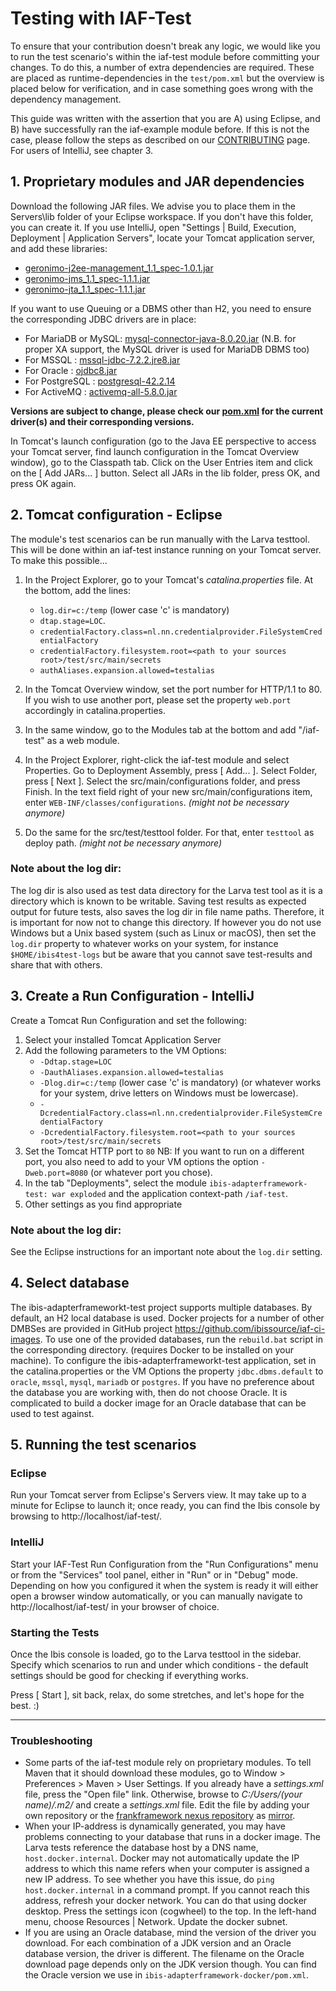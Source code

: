 # Testing with IAF-Test

To ensure that your contribution doesn't break any logic, we would like you to run the test scenario's within the iaf-test module before committing your changes. To do this, a number of extra dependencies are required. These are placed as runtime-dependencies in the `test/pom.xml` but the overview is placed below for verification, and in case something goes wrong with the dependency management.

This guide was written with the assertion that you are A) using Eclipse, and B) have successfully ran the iaf-example module before. If this is not the case, please follow the steps as described on our [CONTRIBUTING](https://github.com/ibissource/iaf/blob/master/CONTRIBUTING.md#developing-with-eclipse) page. For users of IntelliJ, see chapter 3.

## 1. Proprietary modules and JAR dependencies

Download the following JAR files. We advise you to place them in the Servers\lib folder of your Eclipse workspace. If you don't have this folder, you can create it.
If you use IntelliJ, open "Settings | Build, Execution, Deployment | Application Servers", locate your Tomcat application server, and add these libraries:
* [geronimo-j2ee-management\_1.1_spec-1.0.1.jar](https://mvnrepository.com/artifact/org.apache.geronimo.specs/geronimo-j2ee-management_1.1_spec/1.0.1)
* [geronimo-jms\_1.1_spec-1.1.1.jar](https://mvnrepository.com/artifact/org.apache.geronimo.specs/geronimo-jms_1.1_spec/1.1.1)
* [geronimo-jta\_1.1_spec-1.1.1.jar](https://mvnrepository.com/artifact/org.apache.geronimo.specs/geronimo-jta_1.1_spec/1.1.1)

If you want to use Queuing or a DBMS other than H2, you need to ensure the corresponding JDBC drivers are in place:
* For MariaDB or MySQL: [mysql-connector-java-8.0.20.jar](https://dev.mysql.com/downloads/connector/j/) (N.B. for proper XA support, the MySQL driver is used for MariaDB DBMS too)
* For MSSQL           : [mssql-jdbc-7.2.2.jre8.jar](https://docs.microsoft.com/en-us/sql/connect/jdbc/download-microsoft-jdbc-driver-for-sql-server)
* For Oracle          : [ojdbc8.jar](https://www.oracle.com/database/technologies/appdev/jdbc-ucp-183-downloads.html)
* For PostgreSQL      : [postgresql-42.2.14](https://jdbc.postgresql.org/download/postgresql-42.2.14.jar)
* For ActiveMQ        : [activemq-all-5.8.0.jar](https://mvnrepository.com/artifact/org.apache.activemq/activemq-core/5.8.0)

**Versions are subject to change, please check our [pom.xml](https://github.com/ibissource/iaf/blob/master/pom.xml) for the current driver(s) and their corresponding versions.**

In Tomcat's launch configuration (go to the Java EE perspective to access your Tomcat server, find launch configuration in the Tomcat Overview window), go to the Classpath tab. Click on the User Entries item and click on the [ Add JARs... ] button. Select all JARs in the lib folder, press OK, and press OK again.

## 2. Tomcat configuration - Eclipse

The module's test scenarios can be run manually with the Larva testtool. This will be done within an iaf-test instance running on your Tomcat server. To make this possible...

1. In the Project Explorer, go to your Tomcat's _catalina.properties_ file. At the bottom, add the lines:

   - `log.dir=c:/temp` (lower case 'c' is mandatory)
   - `dtap.stage=LOC`.
   - `credentialFactory.class=nl.nn.credentialprovider.FileSystemCredentialFactory`
   - `credentialFactory.filesystem.root=<path to your sources root>/test/src/main/secrets`
   - `authAliases.expansion.allowed=testalias`
2. In the Tomcat Overview window, set the port number for HTTP/1.1 to 80. If you wish to use another port, please set the property `web.port` accordingly in catalina.properties.
3. In the same window, go to the Modules tab at the bottom and add "/iaf-test" as a web module.
4. In the Project Explorer, right-click the iaf-test module and select Properties. Go to Deployment Assembly, press [ Add... ]. Select Folder, press [ Next ]. Select the src/main/configurations folder, and press Finish. In the text field right of your new src/main/configurations item, enter `WEB-INF/classes/configurations`. _(might not be necessary anymore)_
5. Do the same for the src/test/testtool folder. For that, enter `testtool` as deploy path. _(might not be necessary anymore)_

### Note about the log dir:
The log dir is also used as test data directory for the Larva test tool as it is a directory which is known to be writable.
Saving test results as expected output for future tests, also saves the log dir in file name paths. Therefore, it is important
for now not to change this directory.
If however you do not use Windows but a Unix based system (such as Linux or macOS), then set the `log.dir` property to whatever works
on your system, for instance `$HOME/ibis4test-logs` but be aware that you cannot save test-results and share that with others.

## 3. Create a Run Configuration - IntelliJ

Create a Tomcat Run Configuration and set the following:
1. Select your installed Tomcat Application Server
2. Add the following parameters to the VM Options:
   - `-Ddtap.stage=LOC`
   - `-DauthAliases.expansion.allowed=testalias`
   - `-Dlog.dir=c:/temp` (lower case 'c' is mandatory) (or whatever works for your system, drive letters on Windows must be lowercase).
   - `-DcredentialFactory.class=nl.nn.credentialprovider.FileSystemCredentialFactory`
   - `-DcredentialFactory.filesystem.root=<path to your sources root>/test/src/main/secrets`
3. Set the Tomcat HTTP port to `80`
NB: If you want to run on a different port, you also need to add to your VM options the option `-Dweb.port=8080` (or whatever port you chose).
4. In the tab "Deployments", select the module `ibis-adapterframework-test: war exploded` and the application context-path `/iaf-test`.
5. Other settings as you find appropriate

### Note about the log dir:
See the Eclipse instructions for an important note about the `log.dir` setting.

## 4. Select database

The ibis-adapterframeworkt-test project supports multiple databases. By default, an H2 local database is used.
Docker projects for a number of other DMBSes are provided in GitHub project https://github.com/ibissource/iaf-ci-images. To use one of the provided databases, run the `rebuild.bat` script in the corresponding directory. (requires Docker to be installed on your machine). To configure the ibis-adapterframeworkt-test application, set in the catalina.properties or the VM Options the property `jdbc.dbms.default` to `oracle`, `mssql`, `mysql`, `mariadb` or `postgres`. If you have no preference about the database you are working with, then do not choose Oracle. It is complicated to build a docker image for an Oracle database that can be used to test against.

## 5. Running the test scenarios

### Eclipse
Run your Tomcat server from Eclipse's Servers view. It may take up to a minute for Eclipse to launch it; once ready, you can find the Ibis console by browsing to http://localhost/iaf-test/.

### IntelliJ
Start your IAF-Test Run Configuration from the "Run Configurations" menu or from the "Services" tool panel, either in "Run" or in "Debug" mode.
Depending on how you configured it when the system is ready it will either open a browser window automatically, or you can manually navigate to http://localhost/iaf-test/ in your browser of choice.

### Starting the Tests
Once the Ibis console is loaded, go to the Larva testtool in the sidebar. Specify which scenarios to run and under which conditions - the default settings should be good for checking if everything works.

Press [ Start ], sit back, relax, do some stretches, and let's hope for the best. :)

---

### Troubleshooting

* Some parts of the iaf-test module rely on proprietary modules. To tell Maven that it should download these modules, go to Window > Preferences > Maven > User Settings. If you already have a _settings.xml_ file, press the "Open file" link. Otherwise, browse to _C:/Users/(your name)/.m2/_ and create a _settings.xml_ file. Edit the file by adding your own repository or the [frankframework nexus repository](https://nexus.frankframework.org/content/groups/private/) as [mirror](https://maven.apache.org/guides/mini/guide-mirror-settings.html).
* When your IP-address is dynamically generated, you may have problems connecting to your database that runs in a docker image. The Larva tests reference the database host by a DNS name, `host.docker.internal`. Docker may not automatically update the IP address to which this name refers when your computer is assigned a new IP address. To see whether you have this issue, do `ping host.docker.internal` in a command prompt. If you cannot reach this address, refresh your docker network. You can do that using docker desktop. Press the settings icon (cogwheel) to the top. In the left-hand menu, choose Resources | Network. Update the docker subnet.
* If you are using an Oracle database, mind the version of the driver you download. For each combination of a JDK version and an Oracle database version, the driver is different. The filename on the Oracle download page depends only on the JDK version though. You can find the Oracle version we use in `ibis-adapterframework-docker/pom.xml`.
